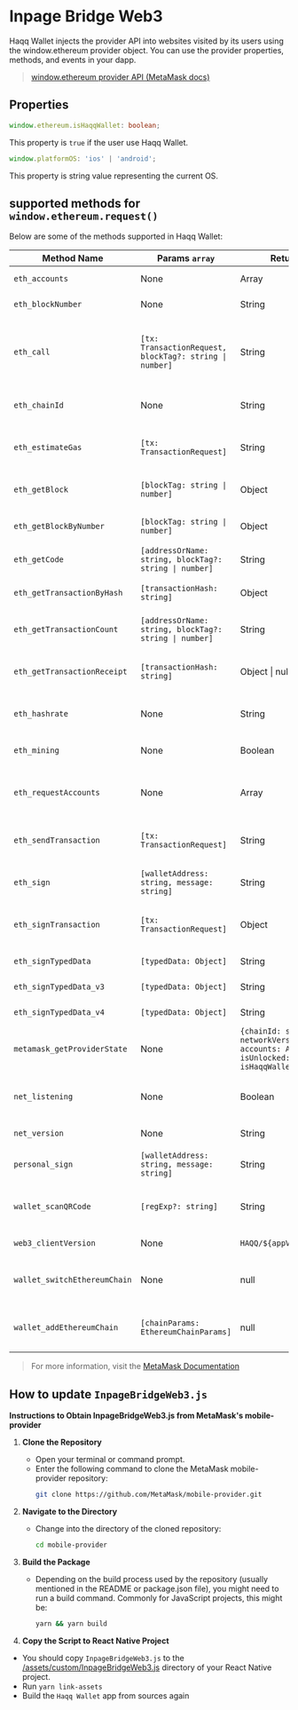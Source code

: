 # Inpage Bridge Web3

 Haqq Wallet injects the provider API into websites visited by its users using the window.ethereum provider object. You can use the provider properties, methods, and events in your dapp.

 > [window.ethereum provider API (MetaMask docs)](https://docs.metamask.io/wallet/reference/provider-api)

## Properties

```ts
window.ethereum.isHaqqWallet: boolean;
```

This property is `true` if the user use Haqq Wallet.

```ts
window.platformOS: 'ios' | 'android';
```

This property is string value representing the current OS.

## supported methods for `window.ethereum.request()`
Below are some of the methods supported in Haqq Wallet:

| Method Name                  | Params `array`                                          | Return Type                                                                                                      | Description                                                                                                                                                                                          |
| ---------------------------- | ------------------------------------------------------- | ---------------------------------------------------------------------------------------------------------------- | ---------------------------------------------------------------------------------------------------------------------------------------------------------------------------------------------------- |
| `eth_accounts`               | None                                                    | Array<string>                                                                                                    | Returns an array of accounts                                                                                                                                                                         |
| `eth_blockNumber`            | None                                                    | String                                                                                                           | Returns the number of the most recent block                                                                                                                                                          |
| `eth_call`                   | `[tx: TransactionRequest, blockTag?: string \| number]` | String                                                                                                           | Executes a new message call immediately without creating a transaction on the blockchain. [TransactionRequest](https://github.com/haqq-network/haqq-wallet-provider-base/blob/main/src/types.ts#L71) |
| `eth_chainId`                | None                                                    | String                                                                                                           | Returns the current chain ID as a hex string                                                                                                                                                         |
| `eth_estimateGas`            | `[tx: TransactionRequest]`                              | String                                                                                                           | Estimates the gas needed to execute a call. [TransactionRequest](https://github.com/haqq-network/haqq-wallet-provider-base/blob/main/src/types.ts#L71)                                               |
| `eth_getBlock`               | `[blockTag: string \| number]`                          | Object                                                                                                           | Returns block data for a specific block number                                                                                                                                                       |
| `eth_getBlockByNumber`       | `[blockTag: string \| number]`                          | Object                                                                                                           | Returns block data for a specific block number                                                                                                                                                       |
| `eth_getCode`                | `[addressOrName: string, blockTag?: string \| number]`  | String                                                                                                           | Returns the code at a given address                                                                                                                                                                  |
| `eth_getTransactionByHash`   | `[transactionHash: string]`                             | Object                                                                                                           | Returns the transaction for the given hash                                                                                                                                                           |
| `eth_getTransactionCount`    | `[addressOrName: string, blockTag?: string \| number]`  | String                                                                                                           | Returns the number of transactions sent from an address                                                                                                                                              |
| `eth_getTransactionReceipt`  | `[transactionHash: string]`                             | Object \| null                                                                                                   | Returns the receipt of the transaction, or null if the transaction is not mined yet                                                                                                                  |
| `eth_hashrate`               | None                                                    | String                                                                                                           | Returns the current hash rate as a hex string                                                                                                                                                        |
| `eth_mining`                 | None                                                    | Boolean                                                                                                          | Returns a boolean indicating if the client is actively mining                                                                                                                                        |
| `eth_requestAccounts`        | None                                                    | Array<string>                                                                                                    | Prompts the user for account access, returns an array of accounts                                                                                                                                    |
| `eth_sendTransaction`        | `[tx: TransactionRequest]`                              | String                                                                                                           | Sends a transaction, returns the transaction hash [TransactionRequest](https://github.com/haqq-network/haqq-wallet-provider-base/blob/main/src/types.ts#L71)                                         |
| `eth_sign`                   | `[walletAddress: string, message: string]`              | String                                                                                                           | Signs data with a specified account, returns the signature                                                                                                                                           |
| `eth_signTransaction`        | `[tx: TransactionRequest]`                              | Object                                                                                                           | Signs a transaction, returns the signed transaction. [TransactionRequest](https://github.com/haqq-network/haqq-wallet-provider-base/blob/main/src/types.ts#L71)                                      |
| `eth_signTypedData`          | `[typedData: Object]`                                   | String                                                                                                           | Signs typed data, returns the signature                                                                                                                                                              |
| `eth_signTypedData_v3`       | `[typedData: Object]`                                   | String                                                                                                           | Signs typed data, returns the signature                                                                                                                                                              |
| `eth_signTypedData_v4`       | `[typedData: Object]`                                   | String                                                                                                           | Signs typed data, returns the signature                                                                                                                                                              |
| `metamask_getProviderState`  | None                                                    | `{chainId: string, networkVersion: string, accounts: Array<string>, isUnlocked: boolean, isHaqqWallet: boolean}` | Provides the state of the Haqq Wallet JSON RPC provider                                                                                                                                              |
| `net_listening`              | None                                                    | Boolean                                                                                                          | Returns a boolean indicating if the client is listening for network connections                                                                                                                      |
| `net_version`                | None                                                    | String                                                                                                           | Returns the current network ID as a string                                                                                                                                                           |
| `personal_sign`              | `[walletAddress: string, message: string]`              | String                                                                                                           | Signs data with a specified account, returns the signature                                                                                                                                           |
| `wallet_scanQRCode`          | `[regExp?: string]`                                     | String                                                                                                           | Prompts the user to scan a QR code, returns the scanned data                                                                                                                                         |
| `web3_clientVersion`         | None                                                    | `HAQQ/${appVersion}/Wallet`                                                                                      | Returns the client version                                                                                                                                                                           |
| `wallet_switchEthereumChain` | None                                                    | null                                                                                                             | Switches the current chain, returns null (show popup with saved chains)                                                                                                                              |
| `wallet_addEthereumChain`    | `[chainParams: EthereumChainParams]`                    | null                                                                                                             | Requests the user to add a new chain, returns null. [EthereumChainParams](https://github.com/haqq-network/haqq-wallet/blob/main/src/helpers/web3-browser-utils.ts#L29)                               |



 > For more information, visit the [MetaMask Documentation](https://docs.metamask.io/wallet/reference/rpc-api/#provider)

## How to update `InpageBridgeWeb3.js`
**Instructions to Obtain InpageBridgeWeb3.js from MetaMask's mobile-provider**

1. **Clone the Repository**

   - Open your terminal or command prompt.
   - Enter the following command to clone the MetaMask mobile-provider repository:
     ```bash
     git clone https://github.com/MetaMask/mobile-provider.git
     ```

2. **Navigate to the Directory**

   - Change into the directory of the cloned repository:
     ```bash
     cd mobile-provider
     ```

3. **Build the Package**

   - Depending on the build process used by the repository (usually mentioned in the README or package.json file), you might need to run a build command. Commonly for JavaScript projects, this might be:
     ```bash
     yarn && yarn build
     ```

4. **Сopy the Script to React Native Project**

 - You should copy `InpageBridgeWeb3.js` to the [/assets/custom/InpageBridgeWeb3.js](https://github.com/haqq-network/haqq-wallet/blob/main/assets/custom/InpageBridgeWeb3.js) directory of your React Native project.
 - Run `yarn link-assets`
 - Build the `Haqq Wallet` app from sources again

